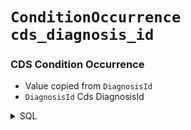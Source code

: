 # `ConditionOccurrence` `cds_diagnosis_id`
### CDS Condition Occurrence
* Value copied from `DiagnosisId`
* `DiagnosisId` Cds DiagnosisId
<details>
<summary>SQL</summary>

```sql
select
	distinct
		d.DiagnosisCode,
		d.DiagnosisId,
		line01.NHSNumber,
		line01.CDSActivityDate
from omop_staging.cds_diagnosis d
	inner join omop_staging.cds_line01 line01
		on d.MessageId = line01.MessageId
where line01.NHSNumber is not null;
	
```
</details>

